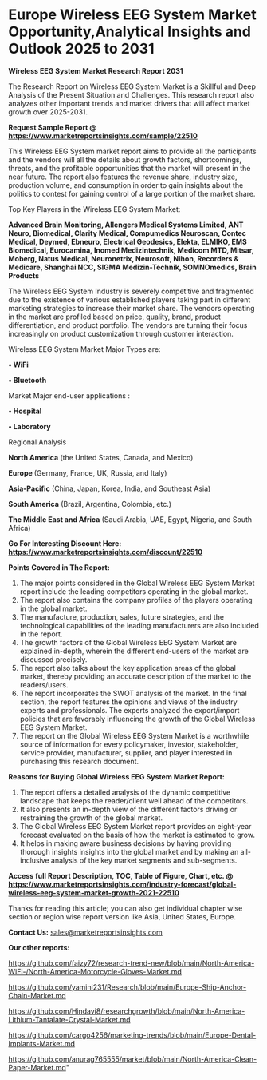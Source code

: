 # Europe Wireless EEG System Market Opportunity,Analytical Insights and Outlook 2025 to 2031

<strong>Wireless EEG System Market Research Report 2031</strong>

The Research Report on Wireless EEG System Market is a Skillful and Deep Analysis of the Present Situation and Challenges. This research report also analyzes other important trends and market drivers that will affect market growth over 2025-2031.

<strong>Request Sample Report @ <a href=https://www.marketreportsinsights.com/sample/22510>https://www.marketreportsinsights.com/sample/22510</a></strong>

This Wireless EEG System market report aims to provide all the participants and the vendors will all the details about growth factors, shortcomings, threats, and the profitable opportunities that the market will present in the near future. The report also features the revenue share, industry size, production volume, and consumption in order to gain insights about the politics to contest for gaining control of a large portion of the market share.

Top Key Players in the Wireless EEG System Market:

<strong>Advanced Brain Monitoring, Allengers Medical Systems Limited, ANT Neuro, Biomedical, Clarity Medical, Compumedics Neuroscan, Contec Medical, Deymed, Ebneuro, Electrical Geodesics, Elekta, ELMIKO, EMS Biomedical, Eurocamina, Inomed Medizintechnik, Medicom MTD, Mitsar, Moberg, Natus Medical, Neuronetrix, Neurosoft, Nihon, Recorders & Medicare, Shanghai NCC, SIGMA Medizin-Technik, SOMNOmedics, Brain Products</strong>

The Wireless EEG System Industry is severely competitive and fragmented due to the existence of various established players taking part in different marketing strategies to increase their market share. The vendors operating in the market are profiled based on price, quality, brand, product differentiation, and product portfolio. The vendors are turning their focus increasingly on product customization through customer interaction.

Wireless EEG System Market Major Types are:

<strong>• WiFi

• Bluetooth</strong>

Market Major end-user applications :

<strong>• Hospital

• Laboratory</strong>

Regional Analysis

</u><strong><b>North America</b></strong> (the United States, Canada, and Mexico)

<strong><b>Europe </b></strong>(Germany, France, UK, Russia, and Italy)

<strong><b>Asia-Pacific</b></strong> (China, Japan, Korea, India, and Southeast Asia)

<strong><b>South America</b></strong> (Brazil, Argentina, Colombia, etc.)

<strong><b>The Middle East and Africa</b></strong> (Saudi Arabia, UAE, Egypt, Nigeria, and South Africa)

<strong>Go For Interesting Discount Here: <a href=https://www.marketreportsinsights.com/discount/22510>https://www.marketreportsinsights.com/discount/22510</a></strong>

<strong>Points Covered in The Report:</strong>
<ol>
  <li>The major points considered in the Global Wireless EEG System Market report include the leading competitors operating in the global market.</li>
  <li>The report also contains the company profiles of the players operating in the global market.</li>
  <li>The manufacture, production, sales, future strategies, and the technological capabilities of the leading manufacturers are also included in the report.</li>
  <li>The growth factors of the Global Wireless EEG System Market are explained in-depth, wherein the different end-users of the market are discussed precisely.</li>
  <li>The report also talks about the key application areas of the global market, thereby providing an accurate description of the market to the readers/users.</li>
  <li>The report incorporates the SWOT analysis of the market. In the final section, the report features the opinions and views of the industry experts and professionals. The experts analyzed the export/import policies that are favorably influencing the growth of the Global Wireless EEG System Market.</li>
  <li>The report on the Global Wireless EEG System Market is a worthwhile source of information for every policymaker, investor, stakeholder, service provider, manufacturer, supplier, and player interested in purchasing this research document.</li>
</ol>
<strong>Reasons for Buying Global Wireless EEG System Market Report:</strong>

<ol>
  <li>The report offers a detailed analysis of the dynamic competitive landscape that keeps the reader/client well ahead of the competitors.</li>
  <li>It also presents an in-depth view of the different factors driving or restraining the growth of the global market.</li>
  <li>The Global Wireless EEG System Market report provides an eight-year forecast evaluated on the basis of how the market is estimated to grow.</li>
  <li>It helps in making aware business decisions by having providing thorough insights insights into the global market and by making an all-inclusive analysis of the key market segments and sub-segments.</li>
</ol>
<strong>Access full Report Description, TOC, Table of Figure, Chart, etc. @ <a href=https://www.marketreportsinsights.com/industry-forecast/global-wireless-eeg-system-market-growth-2021-22510>https://www.marketreportsinsights.com/industry-forecast/global-wireless-eeg-system-market-growth-2021-22510</a></strong>


Thanks for reading this article; you can also get individual chapter wise section or region wise report version like Asia, United States, Europe.

<strong>Contact Us:</strong>
sales@marketreportsinsights.com

<strong>Our other reports:</strong>

<a href=https://github.com/faizy72/research-trend-new/blob/main/North-America-WiFi-/North-America-Motorcycle-Gloves-Market.md>https://github.com/faizy72/research-trend-new/blob/main/North-America-WiFi-/North-America-Motorcycle-Gloves-Market.md</a>

<a href=https://github.com/yamini231/Research/blob/main/Europe-Ship-Anchor-Chain-Market.md>https://github.com/yamini231/Research/blob/main/Europe-Ship-Anchor-Chain-Market.md</a>

<a href=https://github.com/Hindavi8/researchgrowth/blob/main/North-America-Lithium-Tantalate-Crystal-Market.md>https://github.com/Hindavi8/researchgrowth/blob/main/North-America-Lithium-Tantalate-Crystal-Market.md</a>

<a href=https://github.com/cargo4256/marketing-trends/blob/main/Europe-Dental-Implants-Market.md>https://github.com/cargo4256/marketing-trends/blob/main/Europe-Dental-Implants-Market.md</a>

<a href=https://github.com/anurag765555/market/blob/main/North-America-Clean-Paper-Market.md>https://github.com/anurag765555/market/blob/main/North-America-Clean-Paper-Market.md</a>"
